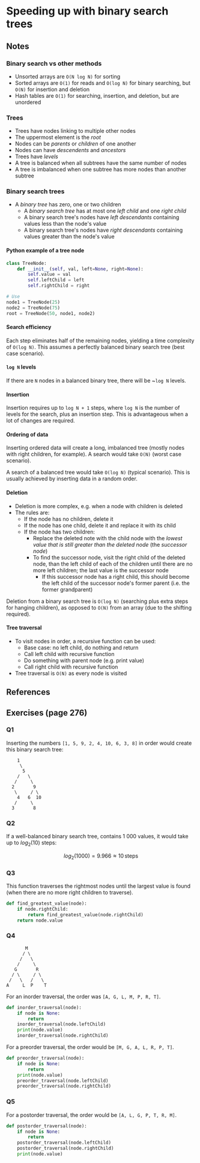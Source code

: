 # Speeding up with binary search trees

## Notes

### Binary search vs other methods

- Unsorted arrays are `O(N log N)` for sorting
- Sorted arrays are `O(1)` for reads and `O(log N)` for binary searching, but `O(N)` for insertion and deletion
- Hash tables are `O(1)` for searching, insertion, and deletion, but are unordered

### Trees

- Trees have nodes linking to multiple other nodes
- The uppermost element is the *root*
- Nodes can be *parents* or *children* of one another
- Nodes can have *descendents* and *ancestors*
- Trees have *levels*
- A tree is balanced when all subtrees have the same number of nodes
- A tree is imbalanced when one subtree has more nodes than another subtree

### Binary search trees

- A *binary tree* has zero, one or two children
  - A *binary search tree* has at most one *left child* and one *right child*
  - A binary search tree's nodes have *left descendants* containing values less than the node's value
  - A binary search tree's nodes have *right descendants* containing values greater than the node's value

#### Python example of a tree node

```python
class TreeNode:
    def __init__(self, val, left=None, right=None):
        self.value = val
        self.leftChild = left
        self.rightChild = right

# Use
node1 = TreeNode(25)
node2 = TreeNode(75)
root = TreeNode(50, node1, node2)
```

#### Search efficiency

Each step eliminates half of the remaining nodes, yielding a time complexity of `O(log N)`. This assumes a perfectly balanced binary search tree (best case scenario).

#### `log N` levels

If there are `N` nodes in a balanced binary tree, there will be ~`log N` levels.

#### Insertion

Insertion requires up to `log N + 1` steps, where `log N` is the number of levels for the search, plus an insertion step. This is advantageous when a lot of changes are required.

#### Ordering of data

Inserting ordered data will create a long, imbalanced tree (mostly nodes with right children, for example). A search would take `O(N)` (worst case scenario).

A search of a balanced tree would take `O(log N)` (typical scenario). This is usually achieved by inserting data in a random order.

#### Deletion

- Deletion is more complex, e.g. when a node with children is deleted
- The rules are:
  - If the node has no children, delete it
  - If the node has one child, delete it and replace it with its child
  - If the node has two children:
    - Replace the deleted note with the child node with the *lowest value that is still greater than the deleted node* (the *successor node*)
    - To find the successor node, visit the right child of the deleted node, than the left child of each of the children until there are no more left children; the last value is the successor node
      - If this successor node has a right child, this should become the left child of the successor node's former parent (i.e. the former grandparent)

Deletion from a binary search tree is `O(log N)` (searching plus extra steps for hanging children), as opposed to `O(N)` from an array (due to the shifting required).

#### Tree traversal

- To visit nodes in order, a recursive function can be used:
  - Base case: no left child, do nothing and return
  - Call left child with recursive function
  - Do something with parent node (e.g. print value)
  - Call right child with recursive function
- Tree traversal is `O(N)` as every node is visited

## References

## Exercises (page 276)

### Q1

Inserting the numbers `[1, 5, 9, 2, 4, 10, 6, 3, 8]` in order would create this binary search tree:

```text
    1
     \
      5
    /   \
   /     \
  2       9
   \     / \
    4   6  10
   /     \
  3       8
```

### Q2

If a well-balanced binary search tree, contains 1 000 values, it would take up to $log_2(10)$ steps:

```math
log_2(1000) = 9.966 \approx 10\,\text{steps}
```

### Q3

This function traverses the rightmost nodes until the largest value is found (when there are no more right children to traverse).

```python
def find_greatest_value(node):
    if node.rightChild:
        return find_greatest_value(node.rightChild)
    return node.value
```

### Q4

```text
       M
      / \
     /   \
    /     \
   G       R
  / \     / \
 /   \   /   \
A     L  P    T
```

For an inorder traversal, the order was `[A, G, L, M, P, R, T]`.

```python
def inorder_traversal(node):
    if node is None:
        return
    inorder_traversal(node.leftChild)
    print(node.value)
    inorder_traversal(node.rightChild)
```

For a preorder traversal, the order would be `[M, G, A, L, R, P, T]`.

```python
def preorder_traversal(node):
    if node is None:
        return
    print(node.value)
    preorder_traversal(node.leftChild)
    preorder_traversal(node.rightChild)
```

### Q5

For a postorder traversal, the order would be `[A, L, G, P, T, R, M]`.

```python
def postorder_traversal(node):
    if node is None:
        return
    postorder_traversal(node.leftChild)
    postorder_traversal(node.rightChild)
    print(node.value)
```
